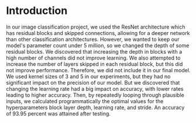 # Introduction
In our image classification project, we used the ResNet architecture which has residual blocks and skipped connections, allowing for a deeper network than other classification architectures. However, we wanted to keep our model's parameter count under 5 million, so we changed the depth of some residual blocks. We discovered that increasing the depth in blocks with a high number of channels did not improve learning. We also attempted to increase the number of layers skipped in each residual block, but this did not improve performance. Therefore, we did not include it in our final model.
We used kernel sizes of 3 and 5 in our experiments, but they had no significant impact on the precision of our model. But we discovered that changing the learning rate had a big impact on accuracy, with lower rates leading to higher accuracy. Then, by repeatedly looping through plausible inputs, we calculated programmatically the optimal values for the hyperparameters block layer depth, learning rate, and stride. An accuracy of 93.95 percent was attained after testing.
